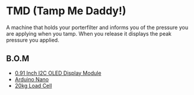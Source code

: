 # TMD (Tamp Me Daddy!)
A machine that holds your porterfilter and informs you of the pressure you are applying when you tamp. When you release it displays the peak pressure you applied.

## B.O.M
- [0.91 Inch I2C OLED Display Module](https://www.amazon.com/dp/B09MZ8DW4R)
- [Arduino Nano](https://www.amazon.com/dp/B07G99NNXL)
- [20kg Load Cell](https://www.amazon.com/dp/B079FQNJJH)
